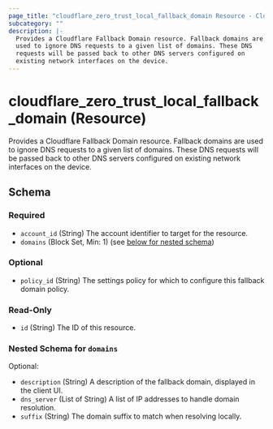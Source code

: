 ```yaml
---
page_title: "cloudflare_zero_trust_local_fallback_domain Resource - Cloudflare"
subcategory: ""
description: |-
  Provides a Cloudflare Fallback Domain resource. Fallback domains are
  used to ignore DNS requests to a given list of domains. These DNS
  requests will be passed back to other DNS servers configured on
  existing network interfaces on the device.
---
```


# cloudflare_zero_trust_local_fallback_domain (Resource)

Provides a Cloudflare Fallback Domain resource. Fallback domains are
used to ignore DNS requests to a given list of domains. These DNS
requests will be passed back to other DNS servers configured on
existing network interfaces on the device.


<!-- schema generated by tfplugindocs -->
## Schema

### Required

- `account_id` (String) The account identifier to target for the resource.
- `domains` (Block Set, Min: 1) (see [below for nested schema](#nestedblock--domains))

### Optional

- `policy_id` (String) The settings policy for which to configure this fallback domain policy.

### Read-Only

- `id` (String) The ID of this resource.

<a id="nestedblock--domains"></a>
### Nested Schema for `domains`

Optional:

- `description` (String) A description of the fallback domain, displayed in the client UI.
- `dns_server` (List of String) A list of IP addresses to handle domain resolution.
- `suffix` (String) The domain suffix to match when resolving locally.


